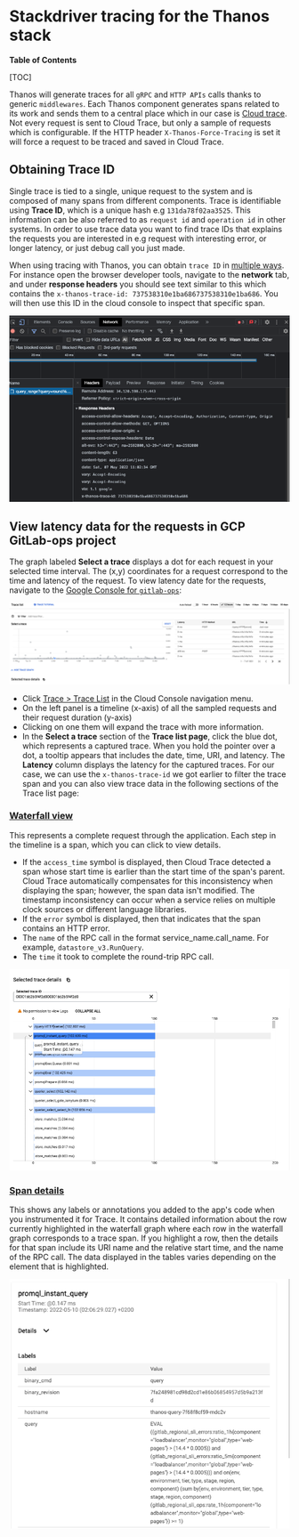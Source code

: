 # Stackdriver tracing for the Thanos stack

**Table of Contents**

[TOC]

Thanos will generate traces for all `gRPC` and `HTTP APIs` calls thanks to generic `middlewares`. Each Thanos component generates spans related to its work and sends them to a central place which in our case is [Cloud trace](https://cloud.google.com/trace/). Not every request is sent to Cloud Trace, but only a sample of requests which is configurable. If the HTTP header `X-Thanos-Force-Tracing` is set it will force a request to be traced and saved in Cloud Trace.

## Obtaining Trace ID

Single trace is tied to a single, unique request to the system and is composed of many spans from different components. Trace is identifiable using **Trace ID**, which is a unique hash e.g `131da78f02aa3525`. This information can be also referred to as `request id` and `operation id` in other systems. In order to use trace data you want to find trace IDs that explains the requests you are interested in e.g request with interesting error, or longer latency, or just debug call you just made.

When using tracing with Thanos, you can obtain `trace ID` in [multiple ways](https://thanos.io/tip/thanos/tracing.md/#obtaining-trace-id). For instance open the browser developer tools, navigate to the **network** tab, and under **response headers** you should see text similar to this which contains the `x-thanos-trace-id: 737538310e1ba686737538310e1ba686`. You will then use this ID in the cloud console to inspect that specific span.

![image trace-id-network-tab](./img/trace-id-network-tab.png)

## View latency data for the requests in GCP GitLab-ops project

The graph labeled **Select a trace** displays a dot for each request in your selected time interval. The (x,y) coordinates for a request correspond to the time and latency of the request. To view latency date for the requests, navigate to the [Google Console for `gitlab-ops`](https://console.cloud.google.com/traces/list?project=gitlab-ops):

![image trace-list](./img/trace-list.png)

* Click [Trace > Trace List](https://console.cloud.google.com/traces/list?project=gitlab-ops) in the Cloud Console navigation menu.
* On the left panel is a timeline (x-axis) of all the sampled requests and their request duration (y-axis)
* Clicking on one them will expand the trace with more information.
* In the **Select a trace** section of the **Trace list page**, click the blue dot, which represents a captured trace. When you hold the pointer over a dot, a tooltip appears that includes the date, time, URI, and latency. The **Latency** column displays the latency for the captured traces. For our case, we can use the `x-thanos-trace-id` we got earlier to filter the trace span and you can also view trace data in the following sections of the Trace list page:

### [Waterfall view](https://cloud.google.com/trace/docs/viewing-details)

This represents a complete request through the application. Each step in the timeline is a span, which you can click to view details.

* If the `access_time` symbol is displayed, then Cloud Trace detected a span whose start time is earlier than the start time of the span's parent. Cloud Trace automatically compensates for this inconsistency when displaying the span; however, the span data isn't modified. The timestamp inconsistency can occur when a service relies on multiple clock sources or different language libraries.
* If the `error` symbol is displayed, then that indicates that the span contains an HTTP error.
* The `name` of the RPC call in the format service_name.call_name. For example, `datastore_v3.RunQuery`.
* The `time` it took to complete the round-trip RPC call.

![image waterfall-view](./img/waterfall-view.png)

### [Span details](https://cloud.google.com/trace/docs/viewing-details)

This shows any labels or annotations you added to the app's code when you instrumented it for Trace. It contains detailed information about the row currently highlighted in the waterfall graph where each row in the waterfall graph corresponds to a trace span. If you highlight a row, then the details for that span include its URI name and the relative start time, and the name of the RPC call. The data displayed in the tables varies depending on the element that is highlighted.

![image span-details](./img/span-details.png)
